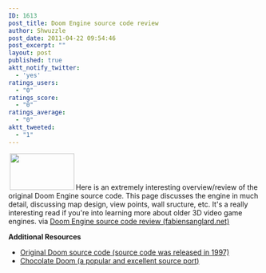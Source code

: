 ```yaml
---
ID: 1613
post_title: Doom Engine source code review
author: Shwuzzle
post_date: 2011-04-22 09:54:46
post_excerpt: ""
layout: post
published: true
aktt_notify_twitter:
  - 'yes'
ratings_users:
  - "0"
ratings_score:
  - "0"
ratings_average:
  - "0"
aktt_tweeted:
  - "1"
---
```

<a href="http://shwuzzle.com/wp-content/uploads/2011/04/doom_logo.jpg"><img class="alignleft size-full wp-image-1614" style="margin-left: 3px; margin-right: 3px;" title="doom_logo" src="http://shwuzzle.com/wp-content/uploads/2011/04/doom_logo.jpg" alt="" width="129" height="73" /></a>Here is an extremely interesting overview/review of the original Doom Engine source code. This page discusses the engine in much detail, discussing map design, view points, wall sructure, etc. It's a really interesting read if you're into learning more about older 3D video game engines.
via <a href="http://fabiensanglard.net/doomIphone/doomClassicRenderer.php">Doom Engine source code review (fabiensanglard.net)</a>

<strong>Additional Resources</strong>
<ul>
	<li><a href="ftp://ftp.idsoftware.com/idstuff/doom/linux/">Original Doom source code (source code was released in 1997)</a></li>
	<li><a href="http://www.chocolate-doom.org/wiki/index.php/Chocolate_Doom">Chocolate Doom (a popular and excellent source port)</a></li>
</ul>
